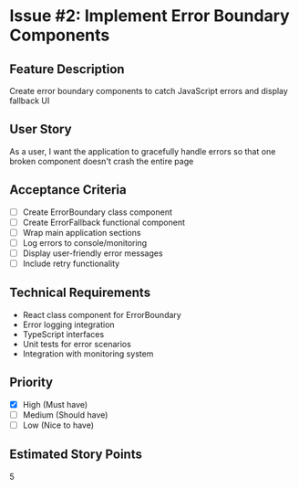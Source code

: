 # Issue #2: Implement Error Boundary Components

## Feature Description
Create error boundary components to catch JavaScript errors and display fallback UI

## User Story
As a user, I want the application to gracefully handle errors so that one broken component doesn't crash the entire page

## Acceptance Criteria
- [ ] Create ErrorBoundary class component
- [ ] Create ErrorFallback functional component
- [ ] Wrap main application sections
- [ ] Log errors to console/monitoring
- [ ] Display user-friendly error messages
- [ ] Include retry functionality

## Technical Requirements
- React class component for ErrorBoundary
- Error logging integration
- TypeScript interfaces
- Unit tests for error scenarios
- Integration with monitoring system

## Priority
- [x] High (Must have)
- [ ] Medium (Should have)
- [ ] Low (Nice to have)

## Estimated Story Points
5